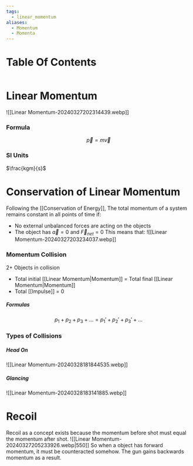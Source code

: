 ```yaml
---
tags:
  - linear_momentum
aliases:
  - Momentum
  - Momenta
---
```

# Table Of Contents
```table-of-contents
```
# Linear Momentum
![[Linear Momentum-20240327202314439.webp]]
### Formula
$$\overrightarrow p = m \overrightarrow v$$
### SI Units
$\frac{kgm}{s}$
# Conservation of Linear Momentum
Following the [[Conservation of Energy]],
The total momentum of a system remains constant in all points of time if:
- No external unbalanced forces are acting on the objects
- The object has $\overrightarrow a = 0$ and $\overrightarrow F_{net} = 0$
This means that:
![[Linear Momentum-20240327203234037.webp]]
### Momentum Collision
2+ Objects in collision
- Total initial [[Linear Momentum|Momentum]] = Total final [[Linear Momentum|Momentum]]
- Total [[Impulse]] = 0
##### Formulas
$$p_{1}+p_{2}+p_{3}+\dots = p_{1}'+p_{2}'+p_{3}'+\dots$$
### Types of Collisions
##### Head On
![[Linear Momentum-20240328181844535.webp]]
##### Glancing
![[Linear Momentum-20240328183141885.webp]]
# Recoil
Recoil as a concept exists because the momentum before shot must equal the momentum after shot. 
![[Linear Momentum-20240327205233926.webp|550]]
So when a object has forward momentum, it must be counteracted somehow. The gun gains backwards momentum as a result.
